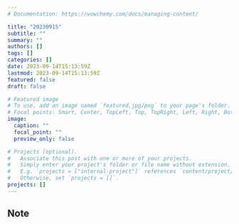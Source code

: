 ```yaml
---
# Documentation: https://wowchemy.com/docs/managing-content/

title: "20230915"
subtitle: ""
summary: ""
authors: []
tags: []
categories: []
date: 2023-09-14T15:13:59Z
lastmod: 2023-09-14T15:13:59Z
featured: false
draft: false

# Featured image
# To use, add an image named `featured.jpg/png` to your page's folder.
# Focal points: Smart, Center, TopLeft, Top, TopRight, Left, Right, BottomLeft, Bottom, BottomRight.
image:
  caption: ""
  focal_point: ""
  preview_only: false

# Projects (optional).
#   Associate this post with one or more of your projects.
#   Simply enter your project's folder or file name without extension.
#   E.g. `projects = ["internal-project"]` references `content/project/deep-learning/index.md`.
#   Otherwise, set `projects = []`.
projects: []
---
```


## Note

